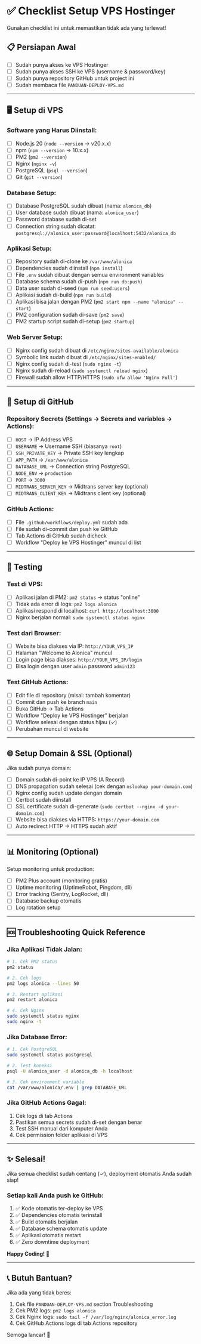 # ✅ Checklist Setup VPS Hostinger

Gunakan checklist ini untuk memastikan tidak ada yang terlewat!

## 📋 Persiapan Awal

- [ ] Sudah punya akses ke VPS Hostinger
- [ ] Sudah punya akses SSH ke VPS (username & password/key)
- [ ] Sudah punya repository GitHub untuk project ini
- [ ] Sudah membaca file `PANDUAN-DEPLOY-VPS.md`

---

## 🖥️ Setup di VPS

### Software yang Harus Diinstall:
- [ ] Node.js 20 (`node --version` → v20.x.x)
- [ ] npm (`npm --version` → 10.x.x)
- [ ] PM2 (`pm2 --version`)
- [ ] Nginx (`nginx -v`)
- [ ] PostgreSQL (`psql --version`)
- [ ] Git (`git --version`)

### Database Setup:
- [ ] Database PostgreSQL sudah dibuat (nama: `alonica_db`)
- [ ] User database sudah dibuat (nama: `alonica_user`)
- [ ] Password database sudah di-set
- [ ] Connection string sudah dicatat: `postgresql://alonica_user:password@localhost:5432/alonica_db`

### Aplikasi Setup:
- [ ] Repository sudah di-clone ke `/var/www/alonica`
- [ ] Dependencies sudah diinstall (`npm install`)
- [ ] File `.env` sudah dibuat dengan semua environment variables
- [ ] Database schema sudah di-push (`npm run db:push`)
- [ ] Data user sudah di-seed (`npm run seed:users`)
- [ ] Aplikasi sudah di-build (`npm run build`)
- [ ] Aplikasi bisa jalan dengan PM2 (`pm2 start npm --name "alonica" -- start`)
- [ ] PM2 configuration sudah di-save (`pm2 save`)
- [ ] PM2 startup script sudah di-setup (`pm2 startup`)

### Web Server Setup:
- [ ] Nginx config sudah dibuat di `/etc/nginx/sites-available/alonica`
- [ ] Symbolic link sudah dibuat di `/etc/nginx/sites-enabled/`
- [ ] Nginx config sudah di-test (`sudo nginx -t`)
- [ ] Nginx sudah di-reload (`sudo systemctl reload nginx`)
- [ ] Firewall sudah allow HTTP/HTTPS (`sudo ufw allow 'Nginx Full'`)

---

## 🔐 Setup di GitHub

### Repository Secrets (Settings → Secrets and variables → Actions):
- [ ] `HOST` → IP Address VPS
- [ ] `USERNAME` → Username SSH (biasanya `root`)
- [ ] `SSH_PRIVATE_KEY` → Private SSH key lengkap
- [ ] `APP_PATH` → `/var/www/alonica`
- [ ] `DATABASE_URL` → Connection string PostgreSQL
- [ ] `NODE_ENV` → `production`
- [ ] `PORT` → `3000`
- [ ] `MIDTRANS_SERVER_KEY` → Midtrans server key (optional)
- [ ] `MIDTRANS_CLIENT_KEY` → Midtrans client key (optional)

### GitHub Actions:
- [ ] File `.github/workflows/deploy.yml` sudah ada
- [ ] File sudah di-commit dan push ke GitHub
- [ ] Tab Actions di GitHub sudah dicheck
- [ ] Workflow "Deploy ke VPS Hostinger" muncul di list

---

## 🧪 Testing

### Test di VPS:
- [ ] Aplikasi jalan di PM2: `pm2 status` → status "online"
- [ ] Tidak ada error di logs: `pm2 logs alonica`
- [ ] Aplikasi respond di localhost: `curl http://localhost:3000`
- [ ] Nginx berjalan normal: `sudo systemctl status nginx`

### Test dari Browser:
- [ ] Website bisa diakses via IP: `http://YOUR_VPS_IP`
- [ ] Halaman "Welcome to Alonica" muncul
- [ ] Login page bisa diakses: `http://YOUR_VPS_IP/login`
- [ ] Bisa login dengan user `admin` password `admin123`

### Test GitHub Actions:
- [ ] Edit file di repository (misal: tambah komentar)
- [ ] Commit dan push ke branch `main`
- [ ] Buka GitHub → Tab Actions
- [ ] Workflow "Deploy ke VPS Hostinger" berjalan
- [ ] Workflow selesai dengan status hijau (✓)
- [ ] Perubahan muncul di website

---

## 🌐 Setup Domain & SSL (Optional)

Jika sudah punya domain:
- [ ] Domain sudah di-point ke IP VPS (A Record)
- [ ] DNS propagation sudah selesai (cek dengan `nslookup your-domain.com`)
- [ ] Nginx config sudah update dengan domain
- [ ] Certbot sudah diinstall
- [ ] SSL certificate sudah di-generate (`sudo certbot --nginx -d your-domain.com`)
- [ ] Website bisa diakses via HTTPS: `https://your-domain.com`
- [ ] Auto redirect HTTP → HTTPS sudah aktif

---

## 📊 Monitoring (Optional)

Setup monitoring untuk production:
- [ ] PM2 Plus account (monitoring gratis)
- [ ] Uptime monitoring (UptimeRobot, Pingdom, dll)
- [ ] Error tracking (Sentry, LogRocket, dll)
- [ ] Database backup otomatis
- [ ] Log rotation setup

---

## 🆘 Troubleshooting Quick Reference

### Jika Aplikasi Tidak Jalan:
```bash
# 1. Cek PM2 status
pm2 status

# 2. Cek logs
pm2 logs alonica --lines 50

# 3. Restart aplikasi
pm2 restart alonica

# 4. Cek Nginx
sudo systemctl status nginx
sudo nginx -t
```

### Jika Database Error:
```bash
# 1. Cek PostgreSQL
sudo systemctl status postgresql

# 2. Test koneksi
psql -U alonica_user -d alonica_db -h localhost

# 3. Cek environment variable
cat /var/www/alonica/.env | grep DATABASE_URL
```

### Jika GitHub Actions Gagal:
1. Cek logs di tab Actions
2. Pastikan semua secrets sudah di-set dengan benar
3. Test SSH manual dari komputer Anda
4. Cek permission folder aplikasi di VPS

---

## ✨ Selesai!

Jika semua checklist sudah centang (✓), deployment otomatis Anda sudah siap!

### Setiap kali Anda push ke GitHub:
1. ✅ Kode otomatis ter-deploy ke VPS
2. ✅ Dependencies otomatis terinstall
3. ✅ Build otomatis berjalan
4. ✅ Database schema otomatis update
5. ✅ Aplikasi otomatis restart
6. ✅ Zero downtime deployment

**Happy Coding! 🚀**

---

## 📞 Butuh Bantuan?

Jika ada yang tidak beres:
1. Cek file `PANDUAN-DEPLOY-VPS.md` section Troubleshooting
2. Cek PM2 logs: `pm2 logs alonica`
3. Cek Nginx logs: `sudo tail -f /var/log/nginx/alonica_error.log`
4. Cek GitHub Actions logs di tab Actions repository

Semoga lancar! 💪
